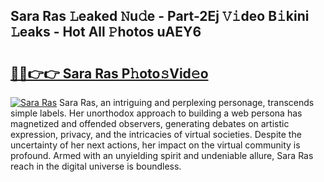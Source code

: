 ## Sara Ras 𝙻eaked 𝙽u𝚍e - Part-2Ej 𝚅𝚒deo B𝚒kini 𝙻eaks - Hot All 𝙿hotos uAEY6

# <h2><a href="http://ld6x34r.urlbe.top/?page=Sara+Ras">🔗🔗👉👉 Sara Ras P𝚑oto𝚜Vid𝚎o</a></h2>

[![Sara Ras](https://i.imgur.com/eBuTRDB.gif)](http://ld6x34r.urlbe.top/?page=Sara+Ras)
Sara Ras, an intriguing and perplexing personage, transcends simple labels. Her unorthodox approach to building a web persona has magnetized and offended observers, generating debates on artistic expression, privacy, and the intricacies of virtual societies. Despite the uncertainty of her next actions, her impact on the virtual community is profound. Armed with an unyielding spirit and undeniable allure, Sara Ras reach in the digital universe is boundless.
